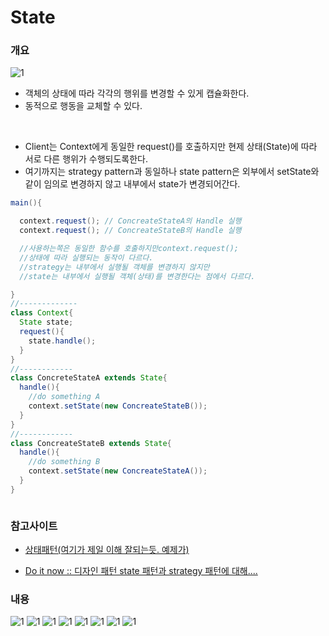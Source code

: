 # State

### 개요


![1](/assets/state/main.PNG)


- 객체의 상태에 따라 각각의 행위를 변경할 수 있게 캡슐화한다.
- 동적으로 행동을 교체할 수 있다.
<br/>

- Client는 Context에게 동일한 request()를 호출하지만 현제 상태(State)에 따라  
  서로 다른 행위가 수행되도록한다.
- 여기까지는 strategy pattern과 동일하나 state pattern은 외부에서 setState와 같이 임의로 변경하지 않고 내부에서 state가 변경되어간다.

```java
main(){

  context.request(); // ConcreateStateA의 Handle 실행
  context.request(); // ConcreateStateB의 Handle 실행

  //사용하는쪽은 동일한 함수를 호출하지만context.request();
  //상태에 따라 실행되는 동작이 다르다.
  //strategy는 내부에서 실행될 객체를 변경하지 않지만
  //state는 내부에서 실행될 객체(상태)를 변경한다는 점에서 다르다.

}
//-------------
class Context{
  State state;
  request(){
    state.handle();
  }
}
//------------
class ConcreteStateA extends State{
  handle(){
    //do something A
    context.setState(new ConcreateStateB());
  }
}
//------------
class ConcreateStateB extends State{
  handle(){
    //do something B
    context.setState(new ConcreateStateA());
  }
}



```

### 참고사이트

- [상태패턴(여기가 제일 이해 잘되는듯. 예제가)](http://copynull.tistory.com/128)

- [Do it now :: 디자인 패턴 state 패턴과 strategy 패턴에 대해....](http://jongyoungcha.tistory.com/entry/%EB%94%94%EC%9E%90%EC%9D%B8-%ED%8C%A8%ED%84%B4-state-%ED%8C%A8%ED%84%B4%EA%B3%BC-strategy-%ED%8C%A8%ED%84%B4%EC%97%90-%EB%8C%80%ED%95%B4)


### 내용

![1](/assets/state/1.jpg)
![1](/assets/state/2.jpg)
![1](/assets/state/3.jpg)
![1](/assets/state/4.jpg)
![1](/assets/state/5.jpg)
![1](/assets/state/6.jpg)
![1](/assets/state/7.jpg)
![1](/assets/state/8.jpg)
